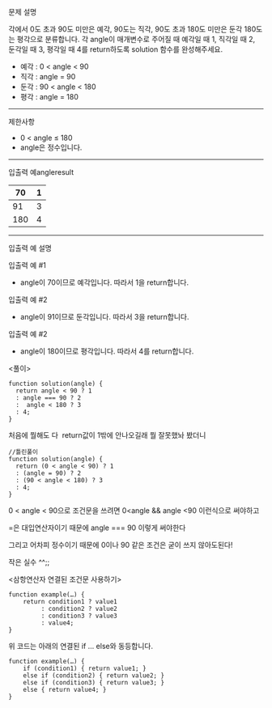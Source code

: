 문제 설명

각에서 0도 초과 90도 미만은 예각, 90도는 직각, 90도 초과 180도 미만은 둔각 180도는 평각으로 분류합니다. 각 angle이 매개변수로 주어질 때 예각일 때 1, 직각일 때 2, 둔각일 때 3, 평각일 때 4를 return하도록 solution 함수를 완성해주세요.

-   예각 : 0 < angle < 90
-   직각 : angle \= 90
-   둔각 : 90 < angle < 180
-   평각 : angle \= 180

---

제한사항

-   0 < angle ≤ 180
-   angle은 정수입니다.

---

입출력 예angleresult

| 70 | 1 |
| --- | --- |
| 91 | 3 |
| 180 | 4 |

---

입출력 예 설명

입출력 예 #1

-   angle이 70이므로 예각입니다. 따라서 1을 return합니다.

입출력 예 #2

-   angle이 91이므로 둔각입니다. 따라서 3을 return합니다.

입출력 예 #2

-   angle이 180이므로 평각입니다. 따라서 4를 return합니다.

<풀이>

```
function solution(angle) {
  return angle < 90 ? 1
  : angle === 90 ? 2
  :  angle < 180 ? 3
  : 4;
}
```

처음에 뭘해도 다  return값이 1밖에 안나오길래 뭘 잘못했놔 봤더니

```
//틀린풀이
function solution(angle) {
  return (0 < angle < 90) ? 1
  : (angle = 90) ? 2
  : (90 < angle < 180) ? 3
  : 4;
}
```

0 < angle < 90으로 조건문을 쓰려면 0<angle && angle <90 이런식으로 써야하고

\=은 대입연산자이기 때문에 angle === 90 이렇게 써야한다

그리고 어차피 정수이기 때문에 0이나 90 같은 조건은 굳이 쓰지 않아도된다!

작은 실수 ^^;;

<삼항연산자 연결된 조건문 사용하기>

```
function example(…) {
    return condition1 ? value1
         : condition2 ? value2
         : condition3 ? value3
         : value4;
}
```

위 코드는 아래의 연결된 if … else와 동등합니다.

```
function example(…) {
    if (condition1) { return value1; }
    else if (condition2) { return value2; }
    else if (condition3) { return value3; }
    else { return value4; }
}
```
